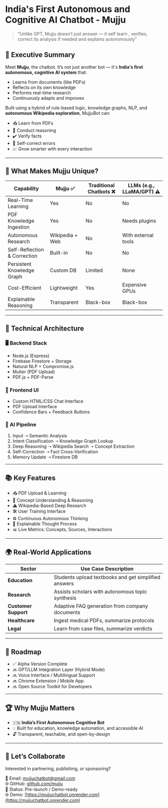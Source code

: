 #   India's First Autonomous and Cognitive AI Chatbot - Mujju

> “Unlike GPT, Mujju doesn’t just answer — it self learn , verifies, correct its analysis if needed and explains autonomously”

## 🎯 Executive Summary

Meet **Mujju**, the chatbot. It’s not just another bot — it's **India's first autonomous, cognitive AI system** that:
- Learns from documents (like PDFs)
- Reflects on its own knowledge
- Performs real-time research
- Continuously adapts and improves

Built using a hybrid of rule-based logic, knowledge graphs, NLP, and **autonomous Wikipedia exploration**, MujjuBot can:
- 📥 Learn from PDFs
- 🧠 Conduct reasoning
- ✔️ Verify facts
- 🔁 Self-correct errors
- 📈 Grow smarter with every interaction

---

## 🧠 What Makes Mujju Unique?

| Capability                  | Mujju ✅ | Traditional Chatbots ❌ | LLMs (e.g., LLaMA/GPT) ⚠️ |
|----------------------------|---------|--------------------------|--------------------------|
| Real-Time Learning         | Yes     | No                       | No                      |
| PDF Knowledge Ingestion    | Yes     | No                       | Needs plugins           |
| Autonomous Research        | Wikipedia + Web | No               | With external tools     |
| Self-Reflection & Correction | Built-in | No                    | No                      |
| Persistent Knowledge Graph | Custom DB | Limited                | None                    |
| Cost-Efficient             | Lightweight | Yes                  | Expensive GPUs          |
| Explainable Reasoning      | Transparent | Black-box           | Black-box               |

---

## 🔧 Technical Architecture

### 🖥️ Backend Stack
- Node.js (Express)
- Firebase Firestore + Storage
- Natural NLP + Compromise.js
- Multer (PDF Upload)
- PDF.js + PDF-Parse

### 💬 Frontend UI
- Custom HTML/CSS Chat Interface
- PDF Upload Interface
- Confidence Bars + Feedback Buttons

### 🧬 AI Pipeline
1. Input ➝ Semantic Analysis  
2. Intent Classification ➝ Knowledge Graph Lookup  
3. Deep Reasoning ➝ Wikipedia Search ➝ Concept Extraction  
4. Self-Correction ➝ Fact Cross-Verification  
5. Memory Update ➝ Firestore DB

---

## 📚 Key Features

- 📥 PDF Upload & Learning  
- 🧠 Concept Understanding & Reasoning  
- ⚠️ Wikipedia-Based Deep Research  
- 🛠️ User Training Interface  
- ♻️ Continuous Autonomous Thinking  
- 🧾 Explainable Thought Process  
- 📊 Live Metrics: Concepts, Sources, Interactions  

---

## 🌍 Real-World Applications

| Sector       | Use Case Description                                      |
|--------------|-----------------------------------------------------------|
| **Education**     | Students upload textbooks and get simplified answers     |
| **Research**      | Assists scholars with autonomous topic synthesis        |
| **Customer Support** | Adaptive FAQ generation from company documents     |
| **Healthcare**    | Ingest medical PDFs, summarize protocols               |
| **Legal**         | Learn from case files, summarize verdicts              |

---

## 🚀 Roadmap

- ✅ Alpha Version Complete  
- 🔜 GPT/LLM Integration Layer (Hybrid Mode)  
- 🔜 Voice Interface / Multilingual Support  
- 🔜 Chrome Extension / Mobile App  
- 🔜 Open Source Toolkit for Developers  

---

## 🏆 Why Mujju Matters

- 🇮🇳 **India’s First Autonomous Cognitive Bot**  
- 💡 Built for education, knowledge automation, and accessible AI  
- 🔓 Transparent, teachable, and open-by-design  

---

## 📩 Let’s Collaborate

Interested in partnering, publishing, or sponsoring?

📧 Email: [mujjuchatbot@gmail.com](mailto:mujjuchatbot@gmail.com)  
🌐 GitHub: [github.com/mujju](https://github.com/mujju)    
📌 Status: Pre-launch / Demo-ready  
🌐 Demo: [https://mujjuchatbot.onrender.com](https://mujjuchatbot.onrender.com)

